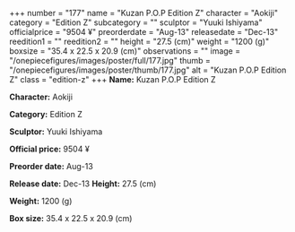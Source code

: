 +++
number = "177"
name = "Kuzan P.O.P Edition Z"
character = "Aokiji"
category = "Edition Z"
subcategory = ""
sculptor = "Yuuki Ishiyama"
officialprice = "9504 ¥"
preorderdate = "Aug-13"
releasedate = "Dec-13"
reedition1 = ""
reedition2 = ""
height = "27.5 (cm)"
weight = "1200 (g)"
boxsize = "35.4 x 22.5 x 20.9 (cm)"
observations = ""
image = "/onepiecefigures/images/poster/full/177.jpg"
thumb = "/onepiecefigures/images/poster/thumb/177.jpg"
alt = "Kuzan P.O.P Edition Z"
class = "edition-z"
+++
**Name:** Kuzan P.O.P Edition Z

**Character:** Aokiji

**Category:** Edition Z 

**Sculptor:** Yuuki Ishiyama

**Official price:** 9504 ¥

**Preorder date:** Aug-13

**Release date:** Dec-13
**Height:** 27.5 (cm)

**Weight:** 1200 (g)

**Box size:** 35.4 x 22.5 x 20.9 (cm)

